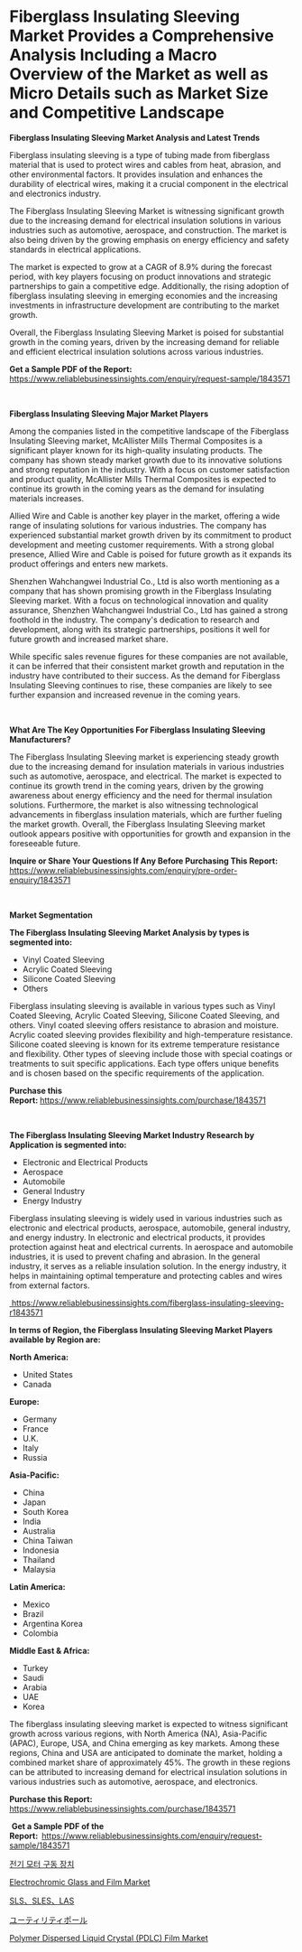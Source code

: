 <p><h1>Fiberglass Insulating Sleeving Market Provides a Comprehensive Analysis Including a Macro Overview of the Market as well as Micro Details such as Market Size and Competitive Landscape</h1></p><p><strong>Fiberglass Insulating Sleeving Market Analysis and Latest Trends</strong></p>
<p><p>Fiberglass insulating sleeving is a type of tubing made from fiberglass material that is used to protect wires and cables from heat, abrasion, and other environmental factors. It provides insulation and enhances the durability of electrical wires, making it a crucial component in the electrical and electronics industry.</p><p>The Fiberglass Insulating Sleeving Market is witnessing significant growth due to the increasing demand for electrical insulation solutions in various industries such as automotive, aerospace, and construction. The market is also being driven by the growing emphasis on energy efficiency and safety standards in electrical applications.</p><p>The market is expected to grow at a CAGR of 8.9% during the forecast period, with key players focusing on product innovations and strategic partnerships to gain a competitive edge. Additionally, the rising adoption of fiberglass insulating sleeving in emerging economies and the increasing investments in infrastructure development are contributing to the market growth.</p><p>Overall, the Fiberglass Insulating Sleeving Market is poised for substantial growth in the coming years, driven by the increasing demand for reliable and efficient electrical insulation solutions across various industries.</p></p>
<p><strong>Get a Sample PDF of the Report:&nbsp;</strong> <a href="https://www.reliablebusinessinsights.com/enquiry/request-sample/1843571">https://www.reliablebusinessinsights.com/enquiry/request-sample/1843571</a></p>
<p>&nbsp;</p>
<p><strong>Fiberglass Insulating Sleeving Major Market Players</strong></p>
<p><p>Among the companies listed in the competitive landscape of the Fiberglass Insulating Sleeving market, McAllister Mills Thermal Composites is a significant player known for its high-quality insulating products. The company has shown steady market growth due to its innovative solutions and strong reputation in the industry. With a focus on customer satisfaction and product quality, McAllister Mills Thermal Composites is expected to continue its growth in the coming years as the demand for insulating materials increases.</p><p>Allied Wire and Cable is another key player in the market, offering a wide range of insulating solutions for various industries. The company has experienced substantial market growth driven by its commitment to product development and meeting customer requirements. With a strong global presence, Allied Wire and Cable is poised for future growth as it expands its product offerings and enters new markets.</p><p>Shenzhen Wahchangwei Industrial Co., Ltd is also worth mentioning as a company that has shown promising growth in the Fiberglass Insulating Sleeving market. With a focus on technological innovation and quality assurance, Shenzhen Wahchangwei Industrial Co., Ltd has gained a strong foothold in the industry. The company's dedication to research and development, along with its strategic partnerships, positions it well for future growth and increased market share.</p><p>While specific sales revenue figures for these companies are not available, it can be inferred that their consistent market growth and reputation in the industry have contributed to their success. As the demand for Fiberglass Insulating Sleeving continues to rise, these companies are likely to see further expansion and increased revenue in the coming years.</p></p>
<p>&nbsp;</p>
<p><strong>What Are The Key Opportunities For Fiberglass Insulating Sleeving Manufacturers?</strong></p>
<p><p>The Fiberglass Insulating Sleeving market is experiencing steady growth due to the increasing demand for insulation materials in various industries such as automotive, aerospace, and electrical. The market is expected to continue its growth trend in the coming years, driven by the growing awareness about energy efficiency and the need for thermal insulation solutions. Furthermore, the market is also witnessing technological advancements in fiberglass insulation materials, which are further fueling the market growth. Overall, the Fiberglass Insulating Sleeving market outlook appears positive with opportunities for growth and expansion in the foreseeable future.</p></p>
<p><strong>Inquire or Share Your Questions If Any Before Purchasing This Report:</strong> <a href="https://www.reliablebusinessinsights.com/enquiry/pre-order-enquiry/1843571">https://www.reliablebusinessinsights.com/enquiry/pre-order-enquiry/1843571</a></p>
<p>&nbsp;</p>
<p><strong>Market Segmentation</strong></p>
<p><strong>The Fiberglass Insulating Sleeving Market Analysis by types is segmented into:</strong></p>
<p><ul><li>Vinyl Coated Sleeving</li><li>Acrylic Coated Sleeving</li><li>Silicone Coated Sleeving</li><li>Others</li></ul></p>
<p><p>Fiberglass insulating sleeving is available in various types such as Vinyl Coated Sleeving, Acrylic Coated Sleeving, Silicone Coated Sleeving, and others. Vinyl coated sleeving offers resistance to abrasion and moisture. Acrylic coated sleeving provides flexibility and high-temperature resistance. Silicone coated sleeving is known for its extreme temperature resistance and flexibility. Other types of sleeving include those with special coatings or treatments to suit specific applications. Each type offers unique benefits and is chosen based on the specific requirements of the application.</p></p>
<p><strong>Purchase this Report:&nbsp;</strong><a href="https://www.reliablebusinessinsights.com/purchase/1843571">https://www.reliablebusinessinsights.com/purchase/1843571</a></p>
<p>&nbsp;</p>
<p><strong>The Fiberglass Insulating Sleeving Market Industry Research by Application is segmented into:</strong></p>
<p><ul><li>Electronic and Electrical Products</li><li>Aerospace</li><li>Automobile</li><li>General Industry</li><li>Energy Industry</li></ul></p>
<p><p>Fiberglass insulating sleeving is widely used in various industries such as electronic and electrical products, aerospace, automobile, general industry, and energy industry. In electronic and electrical products, it provides protection against heat and electrical currents. In aerospace and automobile industries, it is used to prevent chafing and abrasion. In the general industry, it serves as a reliable insulation solution. In the energy industry, it helps in maintaining optimal temperature and protecting cables and wires from external factors.</p></p>
<p><a href="https://www.reliablebusinessinsights.com/fiberglass-insulating-sleeving-r1843571">&nbsp;https://www.reliablebusinessinsights.com/fiberglass-insulating-sleeving-r1843571</a></p>
<p><strong>In terms of Region, the Fiberglass Insulating Sleeving Market Players available by Region are:</strong></p>
<p>
    <p> <strong> North America: </strong>
        <ul>
            <li>United States</li>
            <li>Canada</li>
        </ul>
        </p> 
    <p> <strong> Europe: </strong>
        <ul>
            <li>Germany</li>
            <li>France</li>
            <li>U.K.</li>
            <li>Italy</li>
            <li>Russia</li>
        </ul>
        </p> 
    <p> <strong> Asia-Pacific: </strong>
        <ul>
            <li>China</li>
            <li>Japan</li>
            <li>South Korea</li>
            <li>India</li>
            <li>Australia</li>
            <li>China Taiwan</li>
            <li>Indonesia</li>
            <li>Thailand</li>
            <li>Malaysia</li>
        </ul>
        </p> 
    <p> <strong> Latin America: </strong>
        <ul>
            <li>Mexico</li>
            <li>Brazil</li>
            <li>Argentina Korea</li>
            <li>Colombia</li>
        </ul>
        </p> 
    <p> <strong> Middle East & Africa: </strong>
        <ul>
            <li>Turkey</li>
            <li>Saudi</li>
            <li>Arabia</li>
            <li>UAE</li>
            <li>Korea</li>
        </ul>
    </p>
    </p>
<p><p>The fiberglass insulating sleeving market is expected to witness significant growth across various regions, with North America (NA), Asia-Pacific (APAC), Europe, USA, and China emerging as key markets. Among these regions, China and USA are anticipated to dominate the market, holding a combined market share of approximately 45%. The growth in these regions can be attributed to increasing demand for electrical insulation solutions in various industries such as automotive, aerospace, and electronics.</p></p>
<p><strong>Purchase this Report: </strong><a href="https://www.reliablebusinessinsights.com/purchase/1843571">https://www.reliablebusinessinsights.com/purchase/1843571</a></p>
<p>&nbsp;<strong>Get a Sample PDF of the Report:&nbsp;&nbsp;</strong><a href="https://www.reliablebusinessinsights.com/enquiry/request-sample/1843571">https://www.reliablebusinessinsights.com/enquiry/request-sample/1843571</a></p>
<p><strong></strong></p>
<p><p><a href="https://github.com/DavidRobb19/Market-Research-Report-List-1/blob/main/5247733144444.md">전기 모터 구동 장치</a></p><p><a href="https://github.com/sosoelmasry38/Market-Research-Report-List-1/blob/main/electrochromic-glass-and-film-market.md">Electrochromic Glass and Film Market</a></p><p><a href="https://github.com/LenoraKris2023/Market-Research-Report-List-1/blob/main/4189876138402.md">SLS、SLES、LAS</a></p><p><a href="https://github.com/Fatimaklein1/Market-Research-Report-List-1/blob/main/5720499138401.md">ユーティリティポール</a></p><p><a href="https://github.com/muhammadasraf467/Market-Research-Report-List-1/blob/main/polymer-dispersed-liquid-crystal-pdlc-film-market.md">Polymer Dispersed Liquid Crystal (PDLC) Film Market</a></p></p>